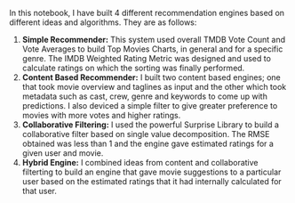 In this notebook, I have built 4 different recommendation engines based on different ideas and algorithms. They are as follows:

1. **Simple Recommender:** This system used overall TMDB Vote Count and Vote Averages to build Top Movies Charts, in general and for a specific genre. The IMDB Weighted Rating Metric was designed and used to calculate ratings on which the sorting was finally performed.
2. **Content Based Recommender:** I built two content based engines; one that took movie overview and taglines as input and the other which took metadata such as cast, crew, genre and keywords to come up with predictions. I also deviced a simple filter to give greater preference to movies with more votes and higher ratings.
3. **Collaborative Filtering:** I used the powerful Surprise Library to build a collaborative filter based on single value decomposition. The RMSE obtained was less than 1 and the engine gave estimated ratings for a given user and movie.
4. **Hybrid Engine:** I combined ideas from content and collaborative filterting to build an engine that gave movie suggestions to a particular user based on the estimated ratings that it had internally calculated for that user.